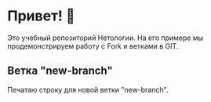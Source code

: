 # Привет! 👋

Это учебный репозиторий Нетологии. На его примере мы продемонстрируем работу с Fork и ветками в GIT. 

## Ветка "new-branch"

Печатаю строку для новой ветки "new-branch".
